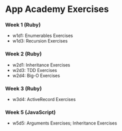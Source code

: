 # App Academy Exercises

### Week 1 (Ruby)
+ w1d1: Enumerables Exercises
+ w1d3: Recursion Exercises

### Week 2 (Ruby)
+ w2d1: Inheritance Exercises
+ w2d3: TDD Exercises
+ w2d4: Big-O Exercises

### Week 3 (Ruby)
+ w3d4: ActiveRecord Exercises

### Week 5 (JavaScript)
+ w5d5: Arguments Exercises; Inheritance Exercises
